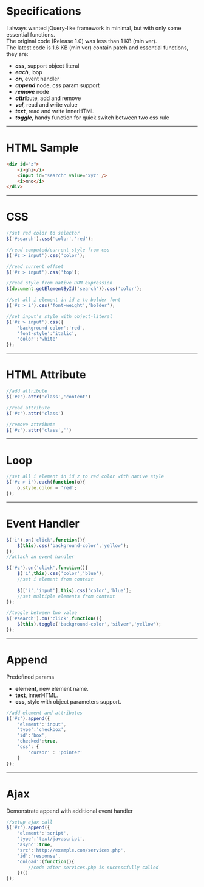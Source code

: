 # Specifications

I always wanted jQuery-like framework in minimal, but with only some essential functions.<br />
The original code (Release 1.0) was less than 1 KB (min ver).<br />
The latest code is 1.6 KB (min ver) contain patch and essential functions, they are:
- ***css***, support object literal
- ***each***, loop
- ***on***, event handler
- ***append*** node, css param support
- ***remove*** node
- ***attr***ibute, add and remove
- ***val***, read and write value
- ***text***, read and write innerHTML
- ***toggle***, handy function for quick switch between two css rule

---
# HTML Sample
```html
<div id="z">
	<i>ghi</i>
	<input id="search" value="xyz" />
	<i>mno</i>
</div>
```
---

# CSS
```javascript
//set red color to selector
$('#search').css('color','red');

//read computed/current style from css
$('#z > input').css('color');

//read current offset
$('#z > input').css('top');

//read style from native DOM expression
$(document.getElementById('search')).css('color');

//set all i element in id z to bolder font
$('#z > i').css('font-weight','bolder');

//set input's style with object-literal
$('#z > input').css({
	'background-color':'red',
	'font-style':'italic',
	'color':'white'
});
```
---
# HTML Attribute
```javascript
//add attribute
$('#z').attr('class','content')

//read attribute
$('#z').attr('class')

//remove attribute
$('#z').attr('class','')
```
---

# Loop
```javascript
//set all i element in id z to red color with native style
$('#z > i').each(function(o){
	o.style.color = 'red';
});
```
---

# Event Handler
```javascript
$('i').on('click',function(){
    $(this).css('background-color','yellow');
});
//attach an event handler

$('#z').on('click',function(){
	$('i',this).css('color','blue');
	//set i element from context
	
	$(['i','input'],this).css('color','blue');
	//set multiple elements from context
});

//toggle between two value
$('#search').on('click',function(){
    $(this).toggle('background-color','silver','yellow');
});
```
---

# Append
Predefined params
- **element**, new element name.
- **text**, innerHTML.
- **css**, style with object parameters support.

```javascript
//add element and attributes
$('#z').append({
	'element':'input',
	'type':'checkbox',
	'id':'box',
	'checked':true,
	'css': {
		'cursor' : 'pointer'
	}
});
```
---

# Ajax
Demonstrate append with additional event handler
```javascript
//setup ajax call
$('#z').append({
	'element':'script',
	'type':'text/javascript',
	'async':true,
	'src':'http://example.com/services.php',
	'id':'response',
	'onload':(function(){
		//code after services.php is successfully called
	})()
});
```
